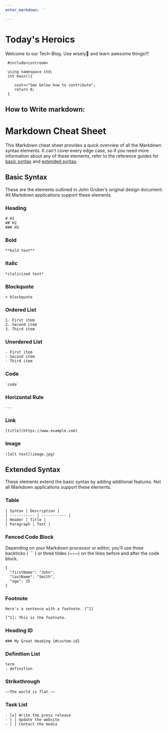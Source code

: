 ```yaml
---
enter_markdown: ''

---
```

# Today's Heroics

Welcome to our Tech-Blog. Use wisely🤞 and learn awesome things!!!

     #include<iostream>
     
     using namespace std;
     int main(){
     
     	cout<<"See below how to contribute";
     	return 0;
     }

## How to Write markdown:

# Markdown Cheat Sheet

This Markdown cheat sheet provides a quick overview of all the Markdown syntax elements. It can’t cover every edge case, so if you need more information about any of these elements, refer to the reference guides for [basic syntax](https://www.markdownguide.org/basic-syntax) and [extended syntax](https://www.markdownguide.org/extended-syntax).

## Basic Syntax

These are the elements outlined in John Gruber’s original design document. All Markdown applications support these elements.

### Heading

    # H1
    ## H2
    ### H3

### Bold

    **bold text**

### Italic

    *italicized text*

### Blockquote

    > blockquote

### Ordered List

    1. First item
    2. Second item
    3. Third item

### Unordered List

    - First item
    - Second item
    - Third item

### Code

    `code`

### Horizontal Rule

    ---

### Link

    [title](https://www.example.com)

### Image

    ![alt text](image.jpg)

## Extended Syntax

These elements extend the basic syntax by adding additional features. Not all Markdown applications support these elements.

### Table

    | Syntax | Description |
    | ----------- | ----------- |
    | Header | Title |
    | Paragraph | Text |

### Fenced Code Block

Depending on your Markdown processor or editor, you’ll use three backticks ( \`\`\` ) or three tildes (\~\~\~) on the lines before and after the code block.

    {
      "firstName": "John",
      "lastName": "Smith",
      "age": 25
    }

### Footnote

    Here's a sentence with a footnote. [^1]
    
    [^1]: This is the footnote.

### Heading ID

    ### My Great Heading {#custom-id}

### Definition List

    term
    : definition

### Strikethrough

    ~~The world is flat.~~

### Task List

    - [x] Write the press release
    - [ ] Update the website
    - [ ] Contact the media